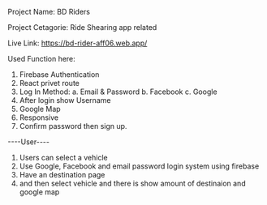 Project Name: BD Riders

Project Cetagorie:  Ride Shearing app related

Live Link:  https://bd-rider-aff06.web.app/

Used Function here:

1. Firebase Authentication
2. React privet route
3. Log In Method:
    a. Email & Password
    b. Facebook
    c. Google
4. After login show Username
5. Google Map
6. Responsive
7. Confirm password then sign up.


----User----

1. Users can select a vehicle
2. Use Google, Facebook and email password login system using firebase
3. Have an destination page
4. and then select vehicle and there is show amount of destinaion and google map

    
